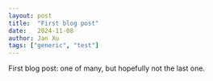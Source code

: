 ```yaml
---
layout: post
title:  "First blog post"
date:   2024-11-08
author: Jan Xu
tags: ["generic", "test"]
---
```


First blog post: one of many, but hopefully not the last one.